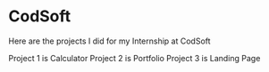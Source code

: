 # CodSoft
Here are the projects I did for my Internship at CodSoft

Project 1 is Calculator
Project 2 is Portfolio
Project 3 is Landing Page
